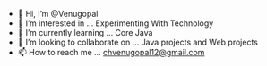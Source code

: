 - 👋 Hi, I’m @Venugopal
- 👀 I’m interested in ... Experimenting With Technology
- 🌱 I’m currently learning ... Core Java
- 💞️ I’m looking to collaborate on ... Java projects and Web projects
- 📫 How to reach me ... chvenugopal12@gmail.com

<!---
Venugopal8399/Venugopal8399 is a ✨ special ✨ repository because its `README.md` (this file) appears on your GitHub profile.
You can click the Preview link to take a look at your changes.
--->

